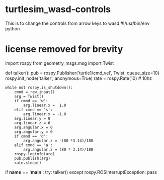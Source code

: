 # turtlesim_wasd-controls
This is to change the controls from arrow keys to wasd
#!/usr/bin/env python
# license removed for brevity
import rospy
from geometry_msgs.msg import Twist

def talker():
    pub = rospy.Publisher('turtle1/cmd_vel', Twist, queue_size=10)
    rospy.init_node('talker', anonymous=True)
    rate = rospy.Rate(10) # 10hz
    

    while not rospy.is_shutdown():
        cmnd = raw_input()
        arg = Twist()
        if cmnd == 'w':
            arg.linear.x =  1.0
        elif cmnd == 's':
            arg.linear.x = -1.0
        arg.linear.y = 0
        arg.linear.z = 0
        arg.angular.x = 0
        arg.angular.y = 0
        if cmnd == 'd':
            arg.angular.z = -(80 *3.14)/180
        elif cmnd == 'a':
            arg.angular.z = (80 * 3.14)/180
        rospy.loginfo(arg)
        pub.publish(arg)
        rate.sleep()

if __name__ == '__main__':
    try:
        talker()
    except rospy.ROSInterruptException:
        pass
